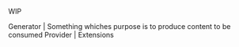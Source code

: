 WIP


Generator | Something whiches purpose is to produce content to be consumed
Provider | 
Extensions